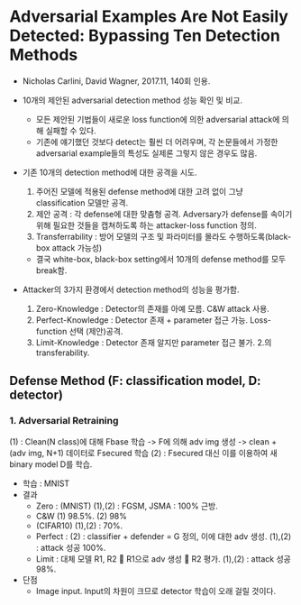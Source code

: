 # Adversarial Examples Are Not Easily Detected: Bypassing Ten Detection Methods

- Nicholas Carlini, David Wagner, 2017.11, 140회 인용.
- 10개의 제안된 adversarial detection method 성능 확인 및 비교.
  - 모든 제안된 기법들이 새로운 loss function에 의한 adversarial attack에 의해 실패할 수 있다.
  - 기존에 얘기했던 것보다 detect는 훨씬 더 어려우며, 각 논문들에서 가정한 adversarial example들의 특성도 실제론 그렇지 않은 경우도 많음.
  
- 기존 10개의 detection method에 대한 공격을 시도.
  1. 주어진 모델에 적용된 defense method에 대한 고려 없이 그냥 classification 모델만 공격.
  2. 제안 공격 : 각 defense에 대한 맞춤형 공격. Adversary가 defense를 속이기 위해 필요한 것들을 캡쳐하도록 하는 attacker-loss function 정의.
  3. Transferrability : 방어 모델의 구조 및 파라미터를 몰라도 수행하도록(black-box attack 가능성)
  
  - 결국 white-box, black-box setting에서 10개의 defense method를 모두 break함.

- Attacker의 3가지 환경에서 detection method의 성능을 평가함.
  1. Zero-Knowledge : Detector의 존재를 아예 모름. C&W attack 사용.
	2. Perfect-Knowledge : Detector 존재 + parameter 접근 가능. Loss-function 선택 (제안)공격.
	3. Limit-Knowledge : Detector 존재 알지만 parameter 접근 불가. 2.의 transferability.
  
## Defense Method (F: classification model, D: detector)
### 1. Adversarial Retraining
(1) : Clean(N class)에 대해 Fbase 학습 -> F에 의해 adv img 생성 -> clean + (adv img, N+1) 데이터로 Fsecured 학습
(2) : Fsecured 대신 이를 이용하여 새 binary model D를 학습.
- 학습 : MNIST
- 결과
	- Zero : (MNIST) (1),(2) : FGSM, JSMA : 100% 근방. 
	- C&W (1) 98.5%. (2) 98% 
	- (CIFAR10) (1),(2) : 70%.
	- Perfect : (2) : classifier + defender = G 정의, 이에 대한 adv 생성. (1),(2) : attack 성공 100%.
	- Limit : 대체 모델 R1, R2  R1으로 adv 생성  R2 평가. (1),(2) : attack 성공 98%.
- 단점
	- Image input. Input의 차원이 크므로 detector 학습이 오래 걸릴 것이다.


